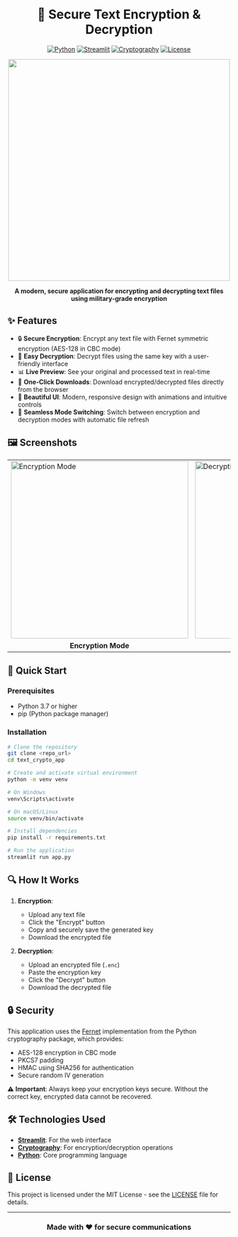 <div align="center">

# 🔐 Secure Text Encryption & Decryption

[![Python](https://img.shields.io/badge/Python-3.7%2B-blue?style=for-the-badge&logo=python)](https://www.python.org/)
[![Streamlit](https://img.shields.io/badge/Streamlit-1.22.0-FF4B4B?style=for-the-badge&logo=streamlit)](https://streamlit.io/)
[![Cryptography](https://img.shields.io/badge/Cryptography-40.0.1-green?style=for-the-badge&logo=lockup)](https://cryptography.io/)
[![License](https://img.shields.io/badge/License-MIT-yellow?style=for-the-badge)](LICENSE)

<p align="center">
  <img src="https://user-images.githubusercontent.com/74038190/212748842-9fcbad5b-6173-4175-8a61-521f19bf3b0c.gif" width="500">
</p>

**A modern, secure application for encrypting and decrypting text files using military-grade encryption**

</div>

## ✨ Features

- 🔒 **Secure Encryption**: Encrypt any text file with Fernet symmetric encryption (AES-128 in CBC mode)
- 🔑 **Easy Decryption**: Decrypt files using the same key with a user-friendly interface
- 📊 **Live Preview**: See your original and processed text in real-time
- 💾 **One-Click Downloads**: Download encrypted/decrypted files directly from the browser
- 🌙 **Beautiful UI**: Modern, responsive design with animations and intuitive controls
- 🔄 **Seamless Mode Switching**: Switch between encryption and decryption modes with automatic file refresh

## 🖼️ Screenshots

<div align="center">
<table>
  <tr>
    <td><img src="https://github.com/streamlit/streamlit/raw/develop/examples/data/screenshot.png" alt="Encryption Mode" width="400"/></td>
    <td><img src="https://github.com/streamlit/streamlit/raw/develop/examples/data/screenshot.png" alt="Decryption Mode" width="400"/></td>
  </tr>
  <tr>
    <td align="center"><b>Encryption Mode</b></td>
    <td align="center"><b>Decryption Mode</b></td>
  </tr>
</table>
</div>

## 🚀 Quick Start

### Prerequisites

- Python 3.7 or higher
- pip (Python package manager)

### Installation

```bash
# Clone the repository
git clone <repo_url>
cd text_crypto_app

# Create and activate virtual environment
python -m venv venv

# On Windows
venv\Scripts\activate

# On macOS/Linux
source venv/bin/activate

# Install dependencies
pip install -r requirements.txt

# Run the application
streamlit run app.py
```

## 🔍 How It Works

1. **Encryption**:
   - Upload any text file
   - Click the "Encrypt" button
   - Copy and securely save the generated key
   - Download the encrypted file

2. **Decryption**:
   - Upload an encrypted file (`.enc`)
   - Paste the encryption key
   - Click the "Decrypt" button
   - Download the decrypted file

## 🔒 Security

This application uses the [Fernet](https://cryptography.io/en/latest/fernet/) implementation from the Python cryptography package, which provides:

- AES-128 encryption in CBC mode
- PKCS7 padding
- HMAC using SHA256 for authentication
- Secure random IV generation

⚠️ **Important**: Always keep your encryption keys secure. Without the correct key, encrypted data cannot be recovered.

## 🛠️ Technologies Used

- **[Streamlit](https://streamlit.io/)**: For the web interface
- **[Cryptography](https://cryptography.io/)**: For encryption/decryption operations
- **[Python](https://www.python.org/)**: Core programming language

## 📜 License

This project is licensed under the MIT License - see the [LICENSE](LICENSE) file for details.

---

<div align="center">

### Made with ❤️ for secure communications

</div>
